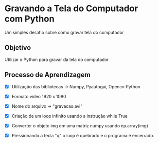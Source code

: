 # Gravando a Tela do Computador com Python

Um simples desafio sobre como gravar tela do computador

## Objetivo

Utilizar o Python para gravar da tela do computador

## Processo de Aprendizagem

- [x] Utilização das bibliotecas -> Numpy, Pyautogui, Opencv-Python
- [x] Formato vídeo 1920 x 1080
- [x] Nome do arquivo -> "gravacao.avi"
- [x] Criação de um loop infinito usando a instrução while True
- [x] Converter o objeto img em uma matriz numpy usando np.array(img)
- [x] Pressionando a tecla "q" o loop é quebrado e o programa é encerrado.


